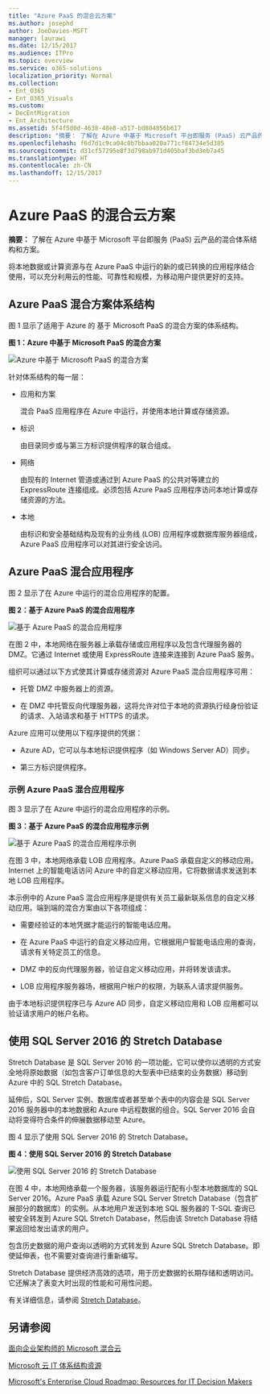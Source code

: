 ```yaml
---
title: "Azure PaaS 的混合云方案"
ms.author: josephd
author: JoeDavies-MSFT
manager: laurawi
ms.date: 12/15/2017
ms.audience: ITPro
ms.topic: overview
ms.service: o365-solutions
localization_priority: Normal
ms.collection:
- Ent_O365
- Ent_O365_Visuals
ms.custom:
- DecEntMigration
- Ent_Architecture
ms.assetid: 5f4f5d0d-4638-48e8-a517-bd804856b617
description: "摘要： 了解在 Azure 中基于 Microsoft 平台即服务 (PaaS) 云产品的混合体系结构和方案。"
ms.openlocfilehash: f6d7d1c9ca04c0b7bbaa020a771cf84734e5d385
ms.sourcegitcommit: d31cf57295e8f3d798ab971d405baf3bd3eb7a45
ms.translationtype: HT
ms.contentlocale: zh-CN
ms.lasthandoff: 12/15/2017
---
```

# <a name="hybrid-cloud-scenarios-for-azure-paas"></a>Azure PaaS 的混合云方案

 **摘要：** 了解在 Azure 中基于 Microsoft 平台即服务 (PaaS) 云产品的混合体系结构和方案。
  
将本地数据或计算资源与在 Azure PaaS 中运行的新的或已转换的应用程序结合使用，可以充分利用云的性能、可靠性和规模，为移动用户提供更好的支持。 
  
## <a name="azure-paas-hybrid-scenario-architecture"></a>Azure PaaS 混合方案体系结构

图 1 显示了适用于 Azure 的 基于 Microsoft PaaS 的混合方案的体系结构。
  
**图 1：Azure 中基于 Microsoft PaaS 的混合方案**

![Azure 中基于 Microsoft PaaS 的混合方案](images/Hybrid_Poster/Hybrid_Cloud_Stack_PaaS.png)
  
针对体系结构的每一层：
  
- 应用和方案
    
    混合 PaaS 应用程序在 Azure 中运行，并使用本地计算或存储资源。
    
- 标识
    
    由目录同步或与第三方标识提供程序的联合组成。
    
- 网络
    
    由现有的 Internet 管道或通过到 Azure PaaS 的公共对等建立的 ExpressRoute 连接组成。必须包括 Azure PaaS 应用程序访问本地计算或存储资源的方法。
    
- 本地
    
    由标识和安全基础结构及现有的业务线 (LOB) 应用程序或数据库服务器组成，Azure PaaS 应用程序可以对其进行安全访问。
    
## <a name="azure-paas-hybrid-application"></a>Azure PaaS 混合应用程序

图 2 显示了在 Azure 中运行的混合应用程序的配置。
  
**图 2：基于 Azure PaaS 的混合应用程序**

![基于 Azure PaaS 的混合应用程序](images/Hybrid_Poster/Hybrid_Cloud_Stack_PaaS_Apps.png)
  
在图 2 中，本地网络在服务器上承载存储或应用程序以及包含代理服务器的 DMZ。它通过 Internet 或使用 ExpressRoute 连接来连接到 Azure PaaS 服务。
  
组织可以通过以下方式使其计算或存储资源对 Azure PaaS 混合应用程序可用：
  
- 托管 DMZ 中服务器上的资源。
    
- 在 DMZ 中托管反向代理服务器，这将允许对位于本地的资源执行经身份验证的请求、入站请求和基于 HTTPS 的请求。
    
Azure 应用可以使用以下程序提供的凭据：
  
- Azure AD，它可以与本地标识提供程序（如 Windows Server AD）同步。
    
- 第三方标识提供程序。
    
### <a name="example-azure-paas-hybrid-application"></a>示例 Azure PaaS 混合应用程序

图 3 显示了在 Azure 中运行的混合应用程序的示例。
  
**图 3：基于 Azure PaaS 的混合应用程序示例**

![基于 Azure PaaS 的混合应用程序示例](images/Hybrid_Poster/Hybrid_Cloud_Stack_PaaS_Apps_Ex.png)
  
在图 3 中，本地网络承载 LOB 应用程序。Azure PaaS 承载自定义的移动应用。Internet 上的智能电话访问 Azure 中的自定义移动应用，它将数据请求发送到本地 LOB 应用程序。
  
本示例中的 Azure PaaS 混合应用程序是提供有关员工最新联系信息的自定义移动应用。端到端的混合方案由以下各项组成：
  
- 需要经验证的本地凭据才能运行的智能电话应用。
    
- 在 Azure PaaS 中运行的自定义移动应用，它根据用户智能电话应用的查询，请求有关特定员工的信息。
    
- DMZ 中的反向代理服务器，验证自定义移动应用，并将转发该请求。
    
- LOB 应用程序服务器场，根据用户帐户的权限，为联系人请求提供服务。
    
由于本地标识提供程序已与 Azure AD 同步，自定义移动应用和 LOB 应用都可以验证请求用户的帐户名称。
  
## <a name="stretch-database-with-sql-server-2016"></a>使用 SQL Server 2016 的 Stretch Database

Stretch Database 是 SQL Server 2016 的一项功能，它可以使你以透明的方式安全地将原始数据（如包含客户订单信息的大型表中已结束的业务数据）移动到 Azure 中的 SQL Stretch Database。
  
延伸后，SQL Server 实例、数据库或者甚至单个表中的内容会是 SQL Server 2016 服务器中的本地数据和 Azure 中远程数据的组合。SQL Server 2016 会自动将变得符合条件的伸展数据移动至 Azure。
  
图 4 显示了使用 SQL Server 2016 的 Stretch Database。
  
**图 4：使用 SQL Server 2016 的 Stretch Database**

![使用 SQL Server 2016 的 Stretch Database](images/Hybrid_Poster/Hybrid_Cloud_Stack_PaaS_Apps_SQL.png)
  
在图 4 中，本地网络承载一个服务器，该服务器运行配有小型本地数据库的 SQL Server 2016。Azure PaaS 承载 Azure SQL Server Stretch Database（包含扩展部分的数据库）的实例。从本地用户发送到本地 SQL 服务器的 T-SQL 查询已被安全转发到 Azure SQL Stretch Database，然后由该 Stretch Database 将结果返回给发出请求的用户。
  
 包含历史数据的用户查询以透明的方式转发到 Azure SQL Stretch Database。即使延伸表，也不需要对查询进行重新编写。
  
Stretch Database 提供经济高效的选项，用于历史数据的长期存储和透明访问。它还解决了表变大时出现的性能和可用性问题。
  
有关详细信息，请参阅 [Stretch Database](https://msdn.microsoft.com/library/dn935011.aspx)。
  
## <a name="see-also"></a>另请参阅

[面向企业架构师的 Microsoft 混合云](microsoft-hybrid-cloud-for-enterprise-architects.md)
  
[Microsoft 云 IT 体系结构资源](microsoft-cloud-it-architecture-resources.md)

[Microsoft's Enterprise Cloud Roadmap: Resources for IT Decision Makers](https://sway.com/FJ2xsyWtkJc2taRD)




